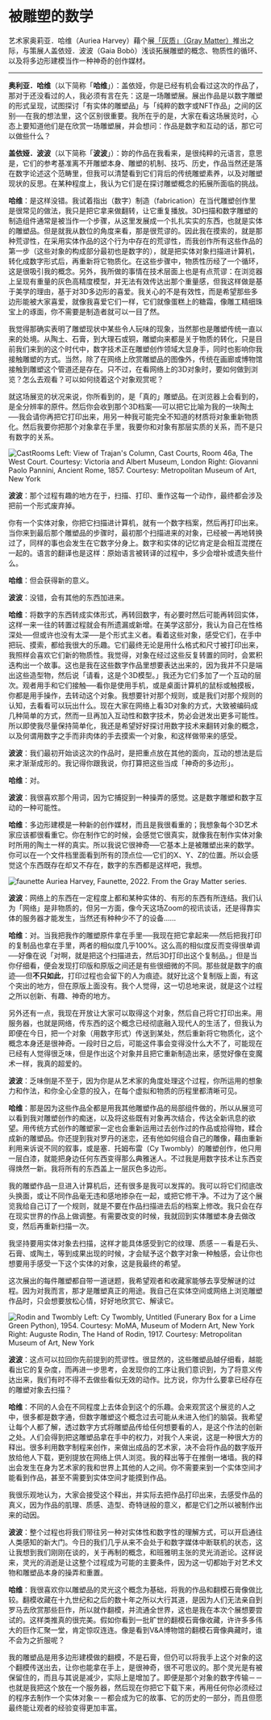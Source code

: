 # 被雕塑的数学

艺术家奥莉亚．哈维（Auriea Harvey）藉个展[「灰质」（Gray Matter）](https://feralfile.com/exhibitions/gray-matter-dn1)推出之际，与策展人盖依娅．波波（Gaia Bobò）浅谈拓展雕塑的概念、物质性的循环、以及将多边形建模当作一种神奇的创作媒材。

---

**奥利亚．哈维**（以下简称「**哈维**」）：盖依娅，你是已经有机会看过这次的作品了，那对于还没看过的人，我必须有言在先：这是一场雕塑展。展出作品是以数字雕塑的形式呈现，试图探讨「有实体的雕塑品」与「纯粹的数字或NFT作品」之间的区别──在我的想法里，这个区别很重要。我所在乎的是，大家在看这场展览时，心态上要知道他们是在欣赏一场雕塑展，并会想问：作品是数字和互动的话，那它可以做些什么？

**盖依娅．波波**（以下简称「**波波**」）：妳的作品在我看来，是很纯粹的元语言，意思是，它们的参考基准离不开雕塑本身、雕塑的机制、技巧、历史，作品当然还是落在数字论述这个范畴里，但我可以清楚看到它们背后的传统雕塑素养，以及对雕塑现状的反思。在某种程度上，我认为它们是在探讨雕塑概念的拓展所面临的挑战。

**哈维**：是这样没错。我试着指出（数字）制造（fabrication）在当代雕塑创作里是很常见的做法，我只是把它拿来做翻转，让它重复播放。3D扫描和数字雕塑的制造组件通常是被当作一个步骤，从这里发展成一个扎扎实实的东西，也就是实体的雕塑品。但是就我从数位的角度来看，那是很荒谬的。因此我在摸索的，就是那种荒谬性，在采用实体作品的这个行为中存在的荒谬性，而我创作所有这些作品的第一步（这些对象的构成部分最初也是数字的），就是把实体对象扫描进计算机，转化成数字形式后，再重新将它物质化。在这些步骤中，物质性历经了一个循环，这是很吸引我的概念。另外，我所做的事情在技术层面上也是有点荒谬：在浏览器上呈现有重量的灰色高精度模型，并无法有效传达出那个重量感，但我这样做是基于美学的理由，基于对3D多边形的喜爱。我关心的不是有效性，而是希望那些多边形能被大家喜爱，就像我喜爱它们一样，它们就像蛋糕上的糖霜，像雕工精细珠宝上的琢面，你不需要是制造者就可以一目了然。

我觉得那确实表明了雕塑现状中某些令人玩味的现象，当然那也是雕塑传统一直以来的处境。从陶土、石膏，到大理石或铜，雕塑向来都是关于物质的转化，只是目前我们来到的这个时代中，数字技术正在雕塑创作领域大显身手，同时也影响你我接触雕塑的方式。当然，除了在网络上欣赏雕塑品的图像外，传统在画廊或博物馆接触到雕塑这个管道还是存在。只不过，在看网络上的3D对象时，要如何做到浏览？怎么去观看？可以如何绕着这个对象观赏呢？

就这场展览的状况来说，你所看到的，是「真的」雕塑品。在浏览器上会看到的，是全分辨率的原件。然后你会收到那个3D档案──可以把它比喻为我的一块陶土──我会请你再把它打印出来，用另一种我可能完全不知道的材质将对象重新物质化。然后我要你把那个对象拿在手里，我要你和对象有那层实质的关系，而不是只有数字的关系。

![CastRooms](https://user-images.githubusercontent.com/47554564/197995994-5741f38c-78a3-4147-96d1-691209707795.png)
Left: View of Trajan's Column, Cast Courts, Room 46a, The West Court. Courtesy: Victoria and Albert Museum, London
Right: Giovanni Paolo Pannini, Ancient Rome, 1857. Courtesy: Metropolitan Museum of Art, New York

**波波**：那个过程有趣的地方在于，扫描、打印、重作这每一个动作，最终都会涉及把前一个形式废弃掉。

你有一个实体对象，你把它扫描进计算机，就有一个数字档案，然后再打印出来。当你来到最后那个雕塑品的步骤时，最初那个扫描进来的对象，已经被一再地转换过了，同样的事也会发生在它数字分身上。数字和实体的记忆肯定是会相互混搅在一起的。语言的翻译也是这样：原始语言被转译的过程中，多少会增补或遗失些什么。

**哈维**：但会获得新的意义。

**波波**：没错，会有其他的东西加进来。

**哈维**：将数字的东西转成实体形式，再转回数字，有必要时然后可能再转回实体，这样一来一往的转置过程就会有所遗漏或新增。在美学这部分，我认为自己在性格深处──但或许也没有太深──是个形式主义者。看着这些对象，感受它们，在手中把玩、摸索，都给我很大的乐趣。它们最终无论是用什么格式和尺寸被打印出来，我照样会喜欢它们新的物质性。我觉得，对象在经过这些反复转置的同时，会累积迭构出一个故事。这也是我在这些数字作品里想要表达出来的，因为我并不只是端出这些造型物，然后说「请看，这是个3D模型。」我还为它们多加了一个互动的层次。观者用手和它们接触──看你是使用手机，或是桌面计算机的鼠标或触摸板，你都是用手操作，去转动这个对象。我想要针对那个规则，或是我们对那个规则的认知，去看看可以玩出什么。现在大家在网络上看3D对象的方式，大致被编码成几种简单的方式，然而一旦再加入互动性和数字技术，势必会迸发出更多可能性。所以即使我尽量保持简单化，我还是希望好好探讨用数字技术来翻转对象的概念，以及何谓用数字之手而非肉体的手去摸索一个对象，和这样做带来的感受。

**波波**：我们最初开始谈这次的作品时，是把重点放在其他的面向，互动的想法是后来才渐渐成形的。我记得你跟我说，你打算把这些当成「神奇的多边形」。

**哈维**：对。

**波波**：我很喜欢那个用词，因为它捕捉到一种操弄的感觉。这是数字雕塑和数字互动的一种可能性。

**哈维**：多边形建模是一种新的创作媒材，而且是我很看重的；我想象每个3D艺术家应该都很看重它。你在制作它的时候，会感觉它很真实，就像我在制作实体对象时所用的陶土一样的真实。所以我说它很神奇──它基本上是被雕塑出来的数学。你可以在一个文件档里面看到所有的顶点位──它们的X、Y、Z的位置。所以会感觉这个东西既存在却又不存在，数字的东西都是这样吧，我想。

![faunette](https://user-images.githubusercontent.com/47554564/197996460-89884ccb-b0d5-4e4e-8b7b-a461ccd2f479.png)
Auriea Harvey, Faunette, 2022. From the Gray Matter series.

**波波**：网络上的东西在一定程度上都和某种实体的、有形的东西有所连结。我们认为「网络」是非物质的，但另一方面，像今天这场Zoom的视讯谈话，还是得靠实体的服务器才能发生，当然还有种种少不了的设备……

**哈维**：对。当我把我作的雕塑原件拿在手里──我现在把它拿起来──然后把我打印的复制品也拿在手里，两者的相似度几乎100%。这么高的相似度反而变得很单调──好像在说「对啊，就是把这个扫描进去，然后3D打印出这个复制品。」但是当你仔细看，便会发现打印版和原版之间还是有些很细微的不同。那些就是数字的痕迹──但**不只如此**，打印过程也会留下的人为痕迹。就好比这个复制版上面，有这个突出的地方，但在原版上面没有。我个人觉得，这一切总地来说，就是这个过程之所以创新、有趣、神奇的地方。

另外还有一点，我现在开放让大家可以取得这个对象，然后自己将它打印出来。用服务器，也就是网络，传东西的这个概念已经彻底融入现代人的生活了，但我认为即便在今日，把一个对象（用数字形式）传送到某处，然后重新将它物质化，这个概念本身还是很神奇。一段时日之后，可能这件事会变得没什么大不了，可能现在已经有人觉得很乏味，但是作出这个对象并且把它重新制造出来，感觉好像在变魔术一样，我真的超爱的。

**波波**：乏味倒是不至于，因为你是从艺术家的角度处理这个过程，你所运用的想象力和作法，和你全心全意的投入，在每个虚拟和物质的历程里都清晰可见。

**哈维**：那是因为这些作品全都是用我其他雕塑作品的局部组件做的，所以从展览可以看到我对雕塑创作的痴迷，以及将这些既有对象再次结合，传达全新讯息的欲望。用传统方式创作的雕塑家一定也会重新运用过去创作过的作品或拾得物，糅合成新的雕塑品。你还提到我对罗丹的迷恋，还有他如何组合自己的雕像，藉由重新利用来诉说不同的叙事，或是塞．托姆布雷（Cy Twombly）的雕塑创作，他只用一层白漆，就能把身边任何东西变得那么典雅迷人。不过我是用数字技术让东西变得焕然一新。我将所有的东西盖上一层灰色多边形。

我的雕塑作品一旦进入计算机后，还有很多是我可以发挥的。我可以将它们彻底改头换面，或让不同作品毫无违和感地掺杂在一起，或把它修干净。不过为了这个展览我给自己订了一个规则，就是不要在作品扫描进去后的档案上修改。我只会在存在现实世界的作品上做调整。有需要改变的时候，我就回到实体雕塑本身去做改变，然后再重新扫描一次。

我坚持要用实体对象去扫描，这样才能具体感受到它的纹理、质感－－看是石头、石膏、或陶土，等到成果出现的时候，才会赋予这个数字对象一种触感，会让你也想要用手感受一下这个实体的对象，这是我最终的希望。

这次展出的每件雕塑都自带一道谜题，我希望观者和收藏家能够去享受解谜的过程。因为对我而言，那才是雕塑真正的用途。我自己在实体空间或网络上浏览雕塑作品时，只会想要放松心情，好好地欣赏它、解读它。

![Rodin and Twombly](https://user-images.githubusercontent.com/47554564/197996612-b1c9cc87-d435-4d68-837e-10fda0bbbf19.png)
Left: Cy Twombly, Untitled (Funerary Box for a Lime Green Python), 1954. Courtesy: MoMA, Museum of Modern Art, New York
Right: Auguste Rodin, The Hand of Rodin, 1917. Courtesy: Metropolitan Museum of Art, New York

**波波**：这点可以拉回你先前提到的荒谬性。很显然的，这些雕塑品越仔细看，越能看出它的复杂度，而再进一步思考，会发现你的工序让我们意识到，为了将意义传达出来，我们有时不得不去做些看似无效的动作。比方说，你为什么要拿已经存在的雕塑对象去扫描？

**哈维**：不同的人会在不同程度上去体会到这个的乐趣。会来观赏这个展览的人之中，很多都是数字通，但数字雕塑这个概念过去可能从未进入他们的脑袋。我希望让每个人都了解，透过数字方式将雕塑品传给任何想要看的人，是这个作法的创新之处。人们会得到把这雕塑品拿在手中的权力，对我个人来说，这是一种很大方的释出。很多利用数字制程来创作，来做出成品的艺术家，决不会将作品的数字版开放给他人下载，更别提放在网络上供人浏览。我的释出等于在推倒一堵墙。我的释出会发生在身为艺术家的我和世界上其他的人之间。你不需要来到一个实体空间才能看到作品，甚至不需要到实体空间才能摸到作品。

我很乐观地认为，大家会接受这个释出，并实际去把作品打印出来，去感受作品的真义，因为作品的肌理、质感、造型、奇特谜般的意义，都是它们之所以被制作出来的动因。

**波波**：整个过程也将我们带往另一种对实体性和数字性的理解方式，可以开启通往人类感知的新大门。今日的我们几乎从来不会处于和数字媒体中断联机的状态，这让我想到我们刚刚在谈的，关于再制的概念，和班雅明主张的灵光消逝论。这样说来，灵光的消逝是让这整个过程成为可能的主要条件，因为这一切都始于对艺术文物和雕塑品本身的操弄和重置。

**哈维**：我很喜欢你以雕塑品的灵光这个概念为基础，将我的作品和翻模石膏像做比较。翻模收藏在十九世纪和之后的数十年之所以大行其道，是因为人们无法亲自到罗马去欣赏那些巨作，所以就作翻模，并流通全世界，这也是我在本次个展想要尝试的。这样类推真的很完美。假如你看到一批旷世的翻模石膏像收藏，许许多多伟大的巨作汇聚一堂，肯定惊叹连连。像是看到V&A博物馆的翻模石膏像典藏时，谁不会为之折服呢？

我的雕塑品是用多边形建模做的翻模，不是石膏，但仍可以将我手上这个对象的这个翻模传送出去，让你也能拿在手上，是很神奇，很不可思议的。那个灵光是有被保留住的，而且与其说是减少，实际上是增加了。即便是那个对象的数字传输－－也就是我把这个放在一个服务器，然后现在你把它下载下来，再用任何你必须经过的程序去制作一个实体对象－－都会成为它的故事、它的历史的一部分，而且但愿最终能让观者的经验变得更加丰富。
